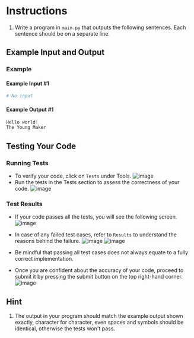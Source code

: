 # Instructions
1. Write a program in `main.py` that outputs the following sentences. Each sentence should be on a separate line.

## Example Input and Output

### Example
#### Example Input #1
```python
# No input
```

#### Example Output #1
```python
Hello world! 
The Young Maker
```

## Testing Your Code
### Running Tests
- To verify your code, click on `Tests` under Tools.
   ![image](tests_tools.png)
- Run the tests in the Tests section to assess the correctness of your code.
   ![image](tests.png)

### Test Results
- If your code passes all the tests, you will see the following screen.
   ![image](pass.png)
- In case of any failed test cases, refer to `Results` to understand the reasons behind the failure.
   ![image](fail_tests.png)
   ![image](results.png)

- Be mindful that passing all test cases does not always equate to a fully correct implementation.
- Once you are confident about the accuracy of your code, proceed to submit it by pressing the submit button on the top right-hand corner.
   ![image](submit.png)

## Hint
1.  The output in your program should match the example output shown exactly, character for character, even spaces and symbols should be identical, otherwise the tests won't pass.
